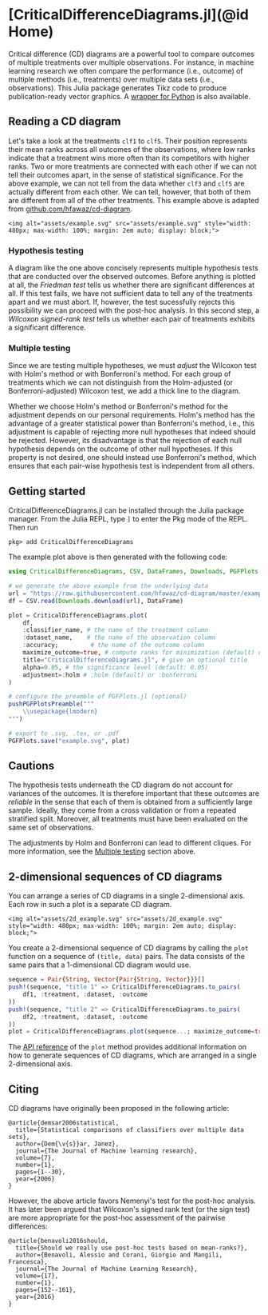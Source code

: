 # [CriticalDifferenceDiagrams.jl](@id Home)

Critical difference (CD) diagrams are a powerful tool to compare outcomes of multiple treatments over multiple observations. For instance, in machine learning research we often compare the performance (i.e., outcome) of multiple methods (i.e., treatments) over multiple data sets (i.e., observations). This Julia package generates Tikz code to produce publication-ready vector graphics. A [wrapper for Python](python-wrapper/) is also available.


## Reading a CD diagram

Let's take a look at the treatments `clf1` to `clf5`. Their position represents their mean ranks across all outcomes of the observations, where low ranks indicate that a treatment wins more often than its competitors with higher ranks. Two or more treatments are connected with each other if we can not tell their outcomes apart, in the sense of statistical significance. For the above example, we can not tell from the data whether `clf3` and `clf5` are actually different from each other. We can tell, however, that both of them are different from all of the other treatments. This example above is adapted from [github.com/hfawaz/cd-diagram](https://github.com/hfawaz/cd-diagram).

```@raw html
<img alt="assets/example.svg" src="assets/example.svg" style="width: 480px; max-width: 100%; margin: 2em auto; display: block;">
```

### Hypothesis testing

A diagram like the one above concisely represents multiple hypothesis tests that are conducted over the observed outcomes. Before anything is plotted at all, the *Friedman test* tells us whether there are significant differences at all. If this test fails, we have not sufficient data to tell any of the treatments apart and we must abort. If, however, the test sucessfully rejects this possibility we can proceed with the post-hoc analysis. In this second step, a *Wilcoxon signed-rank test* tells us whether each pair of treatments exhibits a significant difference.

### Multiple testing

Since we are testing multiple hypotheses, we must *adjust* the Wilcoxon test with Holm's method or with Bonferroni's method. For each group of treatments which we can not distinguish from the Holm-adjusted (or Bonferroni-adjusted) Wilcoxon test, we add a thick line to the diagram.

Whether we choose Holm's method or Bonferroni's method for the adjustment depends on our personal requirements. Holm's method has the advantage of a greater statistical power than Bonferroni's method, i.e., this adjustment is capable of rejecting more null hypotheses that indeed should be rejected. However, its disadvantage is that the rejection of each null hypothesis depends on the outcome of other null hypotheses. If this property is not desired, one should instead use Bonferroni's method, which ensures that each pair-wise hypothesis test is independent from all others.


## Getting started

CriticalDifferenceDiagrams.jl can be installed through the Julia package manager. From the Julia REPL, type `]` to enter the Pkg mode of the REPL. Then run

```
pkg> add CriticalDifferenceDiagrams
```

The example plot above is then generated with the following code:

```julia
using CriticalDifferenceDiagrams, CSV, DataFrames, Downloads, PGFPlots

# we generate the above example from the underlying data
url = "https://raw.githubusercontent.com/hfawaz/cd-diagram/master/example.csv"
df = CSV.read(Downloads.download(url), DataFrame)

plot = CriticalDifferenceDiagrams.plot(
    df,
    :classifier_name, # the name of the treatment column
    :dataset_name,    # the name of the observation column
    :accuracy;         # the name of the outcome column
    maximize_outcome=true, # compute ranks for minimization (default) or maximization
    title="CriticalDifferenceDiagrams.jl", # give an optional title
    alpha=0.05, # the significance level (default: 0.05)
    adjustment=:holm # :holm (default) or :bonferroni
)

# configure the preamble of PGFPlots.jl (optional)
pushPGFPlotsPreamble("""
    \\usepackage{lmodern}
""")

# export to .svg, .tex, or .pdf
PGFPlots.save("example.svg", plot)
```


## Cautions

The hypothesis tests underneath the CD diagram do not account for variances of the outcomes. It is therefore important that these outcomes are *reliable* in the sense that each of them is obtained from a sufficiently large sample. Ideally, they come from a cross validation or from a repeated stratified split. Moreover, all treatments must have been evaluated on the same set of observations.

The adjustments by Holm and Bonferroni can lead to different cliques. For more information, see the [Multiple testing](#multiple-testing) section above.


## 2-dimensional sequences of CD diagrams

You can arrange a series of CD diagrams in a single 2-dimensional axis. Each row in such a plot is a separate CD diagram.

```@raw html
<img alt="assets/2d_example.svg" src="assets/2d_example.svg" style="width: 480px; max-width: 100%; margin: 2em auto; display: block;">
```

You create a 2-dimensional sequence of CD diagrams by calling the `plot` function on a sequence of `(title, data)` pairs. The data consists of the same pairs that a 1-dimensional CD diagram would use.

```julia
sequence = Pair{String, Vector{Pair{String, Vector}}}[]
push!(sequence, "title 1" => CriticalDifferenceDiagrams.to_pairs(
    df1, :treatment, :dataset, :outcome
))
push!(sequence, "title 2" => CriticalDifferenceDiagrams.to_pairs(
    df2, :treatment, :dataset, :outcome
))
plot = CriticalDifferenceDiagrams.plot(sequence...; maximize_outcome=true)
```

The [API reference](@ref) of the `plot` method provides additional information on how to generate sequences of CD diagrams, which are arranged in a single 2-dimensional axis.

## Citing

CD diagrams have originally been proposed in the following article:

```
@article{demsar2006statistical,
  title={Statistical comparisons of classifiers over multiple data sets},
  author={Dem{\v{s}}ar, Janez},
  journal={The Journal of Machine learning research},
  volume={7},
  number={1},
  pages={1--30},
  year={2006}
}
```

However, the above article favors Nemenyi's test for the post-hoc analysis.
It has later been argued that Wilcoxon's signed rank test (or the sign test)
are more appropriate for the post-hoc assessment of the pairwise differences:

```
@article{benavoli2016should,
  title={Should we really use post-hoc tests based on mean-ranks?},
  author={Benavoli, Alessio and Corani, Giorgio and Mangili, Francesca},
  journal={The Journal of Machine Learning Research},
  volume={17},
  number={1},
  pages={152--161},
  year={2016}
}
```
